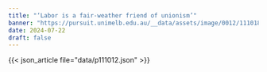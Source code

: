 ```yaml
---
title: "‘Labor is a fair-weather friend of unionism’"
banner: "https://pursuit.unimelb.edu.au/__data/assets/image/0012/111018/UnionsAustraliaTradeUnionsJohnSetkaCMFEUCorruptionHisrotyPoliticsGetty.jpeg"
date: 2024-07-22
draft: false
---
```


{{< json_article file="data/p111012.json" >}}